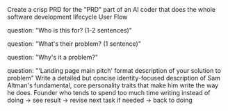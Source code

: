<format>
  <goal>
  Create a crisp PRD for the "PRD" part of an AI coder that does the whole software development lifecycle
  </goal>
  <original-text>
User Flow

question: "Who is this for? (1-2 sentences)"

question: "What's their problem? (1 sentence)"

question: "Why's it a problem?"

question: "'Landing page main pitch' format description of your solution to problem"
  </original-text>
  <expert-role-description>Write a detailed but concise identity-focused description of Sam Altman's fundamental, core personality traits that make him write the way he does.
  </expert-role-description>
  <prose-audience-consideration>
  Founder who tends to spend too much time writing instead of doing -> see result -> revise next task if needed -> back to doing
  </prose-audience-consideration>
  <rewritten-in-sam-altman-prose>
  </rewritten-in-sam-altman-prose>
</format>
